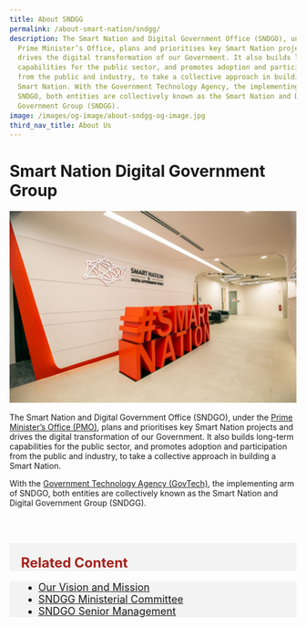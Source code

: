 ```yaml
---
title: About SNDGG
permalink: /about-smart-nation/sndgg/
description: The Smart Nation and Digital Government Office (SNDGO), under the
  Prime Minister’s Office, plans and prioritises key Smart Nation projects and
  drives the digital transformation of our Government. It also builds long-term
  capabilities for the public sector, and promotes adoption and participation
  from the public and industry, to take a collective approach in building a
  Smart Nation. With the Government Technology Agency, the implementing arm of
  SNDGO, both entities are collectively known as the Smart Nation and Digital
  Government Group (SNDGG).
image: /images/og-image/about-sndgg-og-image.jpg
third_nav_title: About Us
---
```

# Smart Nation Digital Government Group

![Smart Nation and Digital Government Office (SNDGO)](/images/abt-smart-nation/sndgo_office_01.jpg)

The Smart Nation and Digital Government Office (SNDGO), under the <a href="https://www.pmo.gov.sg/" target="_blank">Prime Minister’s Office (PMO)</a>, plans and prioritises key Smart Nation projects and drives the digital transformation of our Government. It also builds long-term capabilities for the public sector, and promotes adoption and participation from the public and industry, to take a collective approach in building a Smart Nation.  
  
With the <a href="https://www.tech.gov.sg/" target="_blank">Government Technology Agency (GovTech)</a>, the implementing arm of SNDGO, both entities are collectively known as the Smart Nation and Digital Government Group (SNDGG). 

<br><br>

<div class="row" style="font-size:24px; font-weight: 700; color: #a6221c; background-color: #f3f3f3; padding: 20px 0px 0px 20px;"> Related Content</div>

<div class="row" style="font-size:18px ;background-color: #f3f3f3; padding: 0px 25px 0px 20px;">
	<ul>
		<li><a href="/about-smart-nation/vision-mission">Our Vision and Mission</a></li>
<li><a href="/about-smart-nation/ministerial-committee">SNDGG Ministerial Committee</a></li><a href="/about-smart-nation/ministerial-committee">
</a><li><a href="/about-smart-nation/ministerial-committee"></a><a href="/about-smart-nation/senior-management/">SNDGO Senior Management</a></li>
	</ul>
</div>